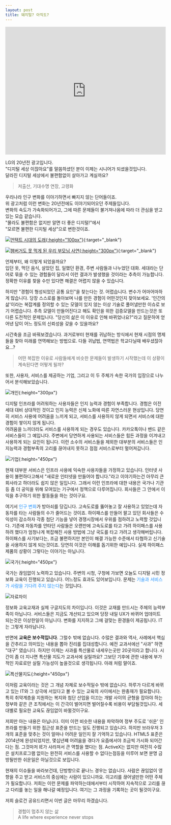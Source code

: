 ```yaml
---
layout: post
title: 돼지털? 아직도?
---
```


<iframe width="100%" height="400" src="http://www.youtube.com/embed/8291mvKHct8" frameborder="0" allowfullscreen></iframe>

LG의 20년전 광고입니다.  
"디지털 세상 이잖아요"를 말씀하셨던 분이 이제는 시니어가 되셨을것입니다.  
달라진 디지털 세상에서 불편함없이 살아가고 계실까요?

> 저출산, 기대수명 연장, 고령화

우리나라 인구 변화를 이야기하면서 빠지지 않는 단어들이죠.  
위 광고처럼 이런 변화는 20년전에도 이야기되어오던 주제들입니다.  
변화의 속도가 가속화되어가고, 그에 따른 문제들이 불거져나옴에 따라
더 관심을 받고 있는 모습 같습니다.  
"몰라도 불편함은 없지만 알면 더 좋은 디지털!"에서  
"모르면 불편한 디지털 세상"으로 변한것이죠.

[![언택트 시대의 도래]({{site.baseurl}}/public/post_imgs/0604/img1.png){:height="100px"}](http://www.ohmynews.com/NWS_Web/View/at_pg.aspx?CNTN_CD=A0002783483){:target="_blank"}

[![햄버거도 못 먹게 된 우리 부모님 사연]({{site.baseurl}}/public/post_imgs/0604/img2.png){:height="300px"}](https://www.mk.co.kr/news/society/view/2022/05/450098/){:target="_blank"}

언제부터, 왜 이렇게 되었을까요?   
입던 옷, 먹던 음식, 살았던 집, 일했던 환경, 주변 사람들과 나누었던 대화. 세대라는 단어로 묶을 수 있는 경험들이 달라서 이런 결과가 발생했을 것이라는 추측이 가능합니다. 정확한 이유를 찾을 수만 있다면 해결은 어렵지 않을 수 있습니다.   

하지만 "경험이 형성되었던 공통 요인"을 찾는다는 것. 어렵습니다. 변수가 어마어마하게 많습니다. 당장 스스로를 돌아보며 나를 만든 경험이 어떤것인지 찾아보세요. '인간의 삶'이라는 복잡계를 정의할 수 있는 모델이 있지 않는 이상 기술로 풀어낼만한 이슈로 보기 어렵습니다. 추측 모델이 만들어진다고 해도 확인을 위한 검증모델을 만드는것은 또 다른 도전적인 문제입니다. "당신의 삶은 이 이유로 인해 바뀌었나요?"라고 질문하여 얻어낸 답이 어느 정도의 신뢰성을 갖을 수 있을까요?

시간축을 조금 바꿔보겠습니다. 과거로부터 현재를 귀납하는 방식에서 현재 시점의 명제들을 찾아 미래를 연역해보는 방법으로. 다들 귀납법, 연역법은 학교다닐때 배우셨잖아요...?

>어떤 복잡한 이유로 사람들에게 비슷한 문제들이 발생하기 시작했는데 이 상황이 계속된다면 어떻게 될까? 

또한, 사용자, 서비스를 제공하는 기업, 그리고 이 두 주체가 속한 국가의 입장으로 나누어서 분석해보았습니다.

![개인]({{site.baseurl}}/public/post_imgs/0604/img3.png){:height="300px"}

디지털 인프라를 어려워하는 사용자들은 인지 능력과 경험이 부족합니다. 경험은 이전 세대 대비 상대적인 것이고 인지 능력은 신체 노화에 따른 자연스러운 현상입니다. 당연히 서비스 사용에 어려움을 느끼게 되고, 서비스를 사용하지 않게 되면서 서비스에 대한 경험이 쌓이지 않게 됩니다.   
어려움을 느끼더라도 서비스를 사용하게 되는 경우도 있습니다. 카카오톡이나 밴드 같은 서비스들이 그 예입니다. 주변에서 당연하게 사용되는 서비스들은 힘든 과정을 이겨내고 사용하게 되는 요인이 됩니다. 이런 소수의 서비스들을 제외한 대부분의 서비스들은 인지능력과 경험부족의 고리를 끊어내지 못하고 점점 서비스로부터 멀어져갑니다.

![기업]({{site.baseurl}}/public/post_imgs/0604/img4.png){:height="450px"}

현재 대부분 서비스은 인프라 사용에 익숙한 사용자들을 가정하고 있습니다. 인터넷 사용이 불편하다고해서 "새로운 인터넷을 만들어야 합니다."라고 이야기하는건 아무리 큰 회사라고 하더라도 쉽지 않은 일입니다. 그래서 이런 인프라에 대한 내용은 국가나 기관등 좀 더 공익을 위해 모여있는 기구에서 정책으로 다루어집니다. 회사들은 그 안에서 이익을 추구하기 위한 활동들을 하는 것이구요. 

여기서 <font color="dodgerblue">인구 변화</font>가 방아쇠를 당깁니다. 고속도로를 뚫어놓고 잘 사용하고 있었는데 자동차를 타는 사람들의 수가 줄어드는 것이죠. 하이패스를 만들어 팔고 있던 회사들은 수익성이 감소하자 각종 첨단 기능을 넣어 경쟁시장에서 우위를 점하려고 노력할 것입니다. 기존에 자동차를 안타던 사람들은 오랜만에 고속도로를 타고 가려 하이패스를 사용하려 했다가 엄청나게 복잡해진 사용 방법에 그냥 국도를 타고 가려고 생각해버립니다. 하이패스를 사기보다는, 조금 불편하지만 본인이 해결 가능한 수준에서 타협하고 신기술을 사용하지 않게 되는것이죠. 당연히 이것은 이해를 돕기위한 예입니다. 실제 하이패스 제품의 상황이 그렇다는 이야기는 아닙니다.

![국가]({{site.baseurl}}/public/post_imgs/0604/img5.png){:height="450px"}

국가는 끊임없이 노력하고 있습니다. 주변의 시청, 구청에 가보면 오늘도 디지털 시민 정보화 교육이 진행되고 있습니다. 어느정도 효과도 있어보입니다. 문제는 <font color="dodgerblue">기술과 서비스가 사람을 기다려 주지 않는다</font>는 것입니다. 

![자료차이]({{site.baseurl}}/public/post_imgs/0604/img7.png)

정보화 교육교재과 실제 구글지도의 차이입니다. 이것은 교재를 만드시는 주체의 능력부족이 아닙니다. 서비스들은 지금도 개선되고 있으며 당장 내일 UX가 바뀌어 업데이트 되는것은 이상한일이 아닙니다. 변화를 지지하고 그에 걸맞는 환경들이 제공됩니다. IT는 그렇게 자라납니다. 

반면에 **교육은 보수적입니다**. 그럴수 밖에 없습니다. 수많은 결과와 역사, 사례에서 핵심을 간추리고 의미있는 내용을 뽑아 진리를 집대성합니다. 예전 교과서에선 "사과" 하면 "대구" 였습니다. 하지만 이제는 사과를 특산물로 내세우는곳만 20곳이라고 합니다. 시간이 좀 더 지나면 특산물 지도가 교과서에 실릴까요? 그보단 기후에 관한 내용에 부가적인 자료로만 실릴 가능성이 높을것으로 생각됩니다. 아래 처럼 말이죠.

![특산물지도]({{site.baseurl}}/public/post_imgs/0604/img6.png){:height="450px"}

이처럼 교육이라는 것은 그 개념 자체로 보수적일수 밖에 없습니다. 하루가 다르게 바뀌고 있는 IT와 그 상극에 서있다고 볼 수 있는 교육의 사이에서는 완충재가 필요합니다. 특히 취약계층을 지원하는 복지와 첨단 산업을 이끄는 개발 사이의 균형을 잡아야 하는 정부와 같은 큰 조직에서는 이 간극이 벌어지면 벌어질수록 비용이 부담될것입니다. 세대별로 필요한 교육도 끊임없이 바뀔것이구요.

저희만 아는 내용은 아닙니다. 이미 이런 비슷한 내용을 파악하여 정부 주도로 '쉬운' 인프라를 만들기 위한 접근성 표준을 만드는 일도 진행되고 있습니다. 하지만 브라우저 3개의 표준을 맞추는 것이 얼마나 어려운 일인지 잘 기억하고 있습니다. HTML5 표준은 2014년에 완성되었지만, 몇십년쨰 어려움을 겪다가 요즘에서야 조금씩 가시화 되어간다는 점. 그것마저 IE가 사라져서 큰 역할을 했다는 점. ActiveX는 없지만 여전히 수많은 설치프로그램 없이는 완전히 서비스를 사용할 수 없다는점등을 미루어 보면 분명 금방될만한 쉬운일은 아닐것으로 보입니다.

현재의 이슈들을 바라보건데, 단방향으로 끝나느 경우는 없습니다. 사람은 끊임없이 영향을 주고 받고 서비스의 중심에는 사람이 있으니까요. 이고리를 끊어낼만한 어떤 주체가 필요합니다. 저희는 이런 문제를 파악하는데에서부터 시작하여 지속적으로 고리를 끊고 다리를 놓는 일을 해나갈 예정입니다. 여기는 그 과정을 기록하는 곳이 될것이구요.

저희 슬로건 공유드리면서 이번 글은 마무리 하겠습니다.

> 경험이 멈추지 않는 삶   
A life where experience never stops




